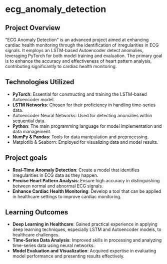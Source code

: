 # ecg_anomaly_detection
## Project Overview
"ECG Anomaly Detection" is an advanced project aimed at enhancing cardiac health monitoring through the identification of irregularities in ECG signals. It employs an LSTM-based Autoencoder detect anomalies, leveraging PyTorch for both model training and evaluation. The primary goal is to enhance the accuracy and effectiveness of heart pattern analysis, contributing significantly to cardiac health monitoring.
## Technologies Utilized
* __PyTorch__: Essential for constructing and training the LSTM-based Autoencoder model.
* __LSTM Networks__: Chosen for their proficiency in handling time-series data.
* Autoencoder Neural Networks: Used for detecting anomalies within sequential data.
* __Python__: The main programming language for model implementation and data management.
* __NumPy & Pandas__: Tools for data manipulation and preprocessing.
* Matplotlib & Seaborn: Employed for visualizing data and model results.
## Project goals
* __Real-Time Anomaly Detection__: Create a model that identifies irregularities in ECG data as they happen.
* __Precise Heart Pattern Analysis__: Ensure high accuracy in distinguishing between normal and abnormal ECG signals.
* __Enhance Cardiac Health Monitoring__: Develop a tool that can be applied in healthcare settings to improve cardiac monitoring.
## Learning Outcomes
* __Deep Learning in Healthcare__: Gained practical experience in applying deep learning techniques, especially LSTM and Autoencoder models, to healthcare challenges.
* __Time-Series Data Analysis__: Improved skills in processing and analyzing time-series data using neural networks.
* __Model Evaluation and Visualization__: Acquired expertise in evaluating model performance and presenting results effectively.
